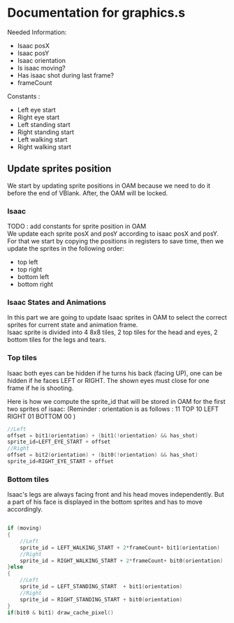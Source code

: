 # Documentation for graphics.s

Needed Information:
- Isaac posX
- Isaac posY
- Isaac orientation
- Is isaac moving? 
- Has isaac shot during last frame?
- frameCount

Constants :
- Left eye start
- Right eye start
- Left standing start
- Right standing start
- Left walking start
- Right walking start

## Update sprites position

We start by updating sprite positions in OAM because we need to do it before the end of VBlank. After, the OAM will be locked. 

### Isaac

TODO : add constants for sprite position in OAM  
We update each sprite posX and posY according to isaac posX and posY.
For that we start by copying the positions in registers to save time, then we update the sprites in the following order:  
- top left
- top right
- bottom left
- bottom right

### Isaac States and Animations ###

In this part we are going to update Isaac sprites in OAM to select the correct sprites for current state and animation frame.  
Isaac sprite is divided into 4 8x8 tiles, 2 top tiles for the head and eyes, 2 bottom tiles for the legs and tears.

### Top tiles

Isaac both eyes can be hidden if he turns his back (facing UP), one can be hidden if he faces LEFT or RIGHT. 
The shown eyes must close for one frame if he is shooting. 

Here is how we compute the sprite_id that will be stored in OAM for the first two sprites of isaac: 
(Reminder : orientation is as follows : 
      11 
      TOP
10 LEFT RIGHT 01
    BOTTOM
      00
)	
~~~C
//Left
offset = bit1(orientation) + (bit1(!orientation) && has_shot)
sprite_id=LEFT_EYE_START + offset
//Right
offset = bit2(orientation) + (bit0(!orientation) && has_shot)
sprite_id=RIGHT_EYE_START + offset
~~~

### Bottom tiles

Isaac's legs are always facing front and his head moves independently.
But a part of his face is displayed in the bottom sprites and has to move accordingly.
~~~C

if (moving)
{
	//Left
	sprite_id = LEFT_WALKING_START + 2*frameCount+ bit1(orientation)
	//Right
	sprite_id = RIGHT_WALKING_START + 2*frameCount+ bit0(orientation)
}else
{
	//Left
	sprite_id = LEFT_STANDING_START  + bit1(orientation)
	//Right
	sprite_id = RIGHT_STANDING_START + bit0(orientation)
}
if(bit0 & bit1) draw_cache_pixel()
~~~



